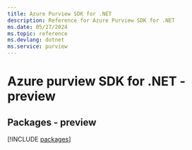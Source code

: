 ```yaml
---
title: Azure Purview SDK for .NET
description: Reference for Azure Purview SDK for .NET
ms.date: 05/27/2024
ms.topic: reference
ms.devlang: dotnet
ms.service: purview
---
```

# Azure purview SDK for .NET - preview
## Packages - preview
[!INCLUDE [packages](purview-index.md)]